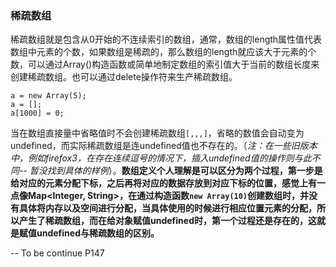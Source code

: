 ### 稀疏数组
稀疏数组就是包含从0开始的不连续索引的数组，通常，数组的length属性值代表数组中元素的个数，如果数组是稀疏的，那么数组的length就应该大于元素的个数，可以通过Array()构造函数或简单地制定数组的索引值大于当前的数组长度来创建稀疏数组。也可以通过delete操作符来生产稀疏数组。
```
a = new Array(5);
a = [];
a[1000] = 0;
```
当在数组直接量中省略值时不会创建稀疏数组`[,,,]`，省略的数值会自动变为undefined，而实际稀疏数组是连undefined值也不存在的。（*注：在一些旧版本中，例如firefox3，在存在连续逗号的情况下，插入undefined值的操作则与此不同-- 暂没找到具体的样例*）。**数组定义个人理解是可以区分为两个过程，第一步是给对应的元素分配下标，之后再将对应的数据存放到对应下标的位置，感觉上有一点像Map<Integer, String>，在通过构造函数`new Array(10)`创建数组时，并没有具体将内存以及空间进行分配，当具体使用的时候进行相应位置元素的分配，所以产生了稀疏数组，而在给对象赋值undefined时，第一个过程还是存在的，这就是赋值undefined与稀疏数组的区别。**

-- To be continue P147
